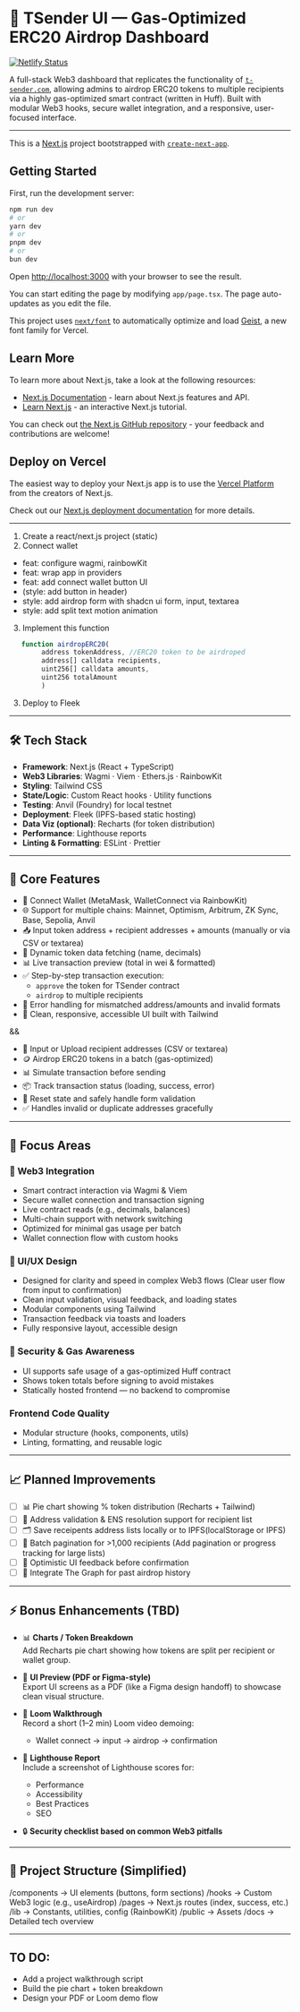 # 🚀 TSender UI — Gas-Optimized ERC20 Airdrop Dashboard

[![Netlify Status](https://api.netlify.com/api/v1/badges/e057407b-7c49-45fe-9c0e-cd9eba70924d/deploy-status)](https://app.netlify.com/projects/token-airdrop-sender-202506/deploys)

A full-stack Web3 dashboard that replicates the functionality of [`t-sender.com`](https://t-sender.com), allowing admins to airdrop ERC20 tokens to multiple recipients via a highly gas-optimized smart contract (written in Huff). Built with modular Web3 hooks, secure wallet integration, and a responsive, user-focused interface.

---

This is a [Next.js](https://nextjs.org) project bootstrapped with [`create-next-app`](https://nextjs.org/docs/app/api-reference/cli/create-next-app).

## Getting Started

First, run the development server:

```bash
npm run dev
# or
yarn dev
# or
pnpm dev
# or
bun dev
```

Open [http://localhost:3000](http://localhost:3000) with your browser to see the result.

You can start editing the page by modifying `app/page.tsx`. The page auto-updates as you edit the file.

This project uses [`next/font`](https://nextjs.org/docs/app/building-your-application/optimizing/fonts) to automatically optimize and load [Geist](https://vercel.com/font), a new font family for Vercel.

## Learn More

To learn more about Next.js, take a look at the following resources:

- [Next.js Documentation](https://nextjs.org/docs) - learn about Next.js features and API.
- [Learn Next.js](https://nextjs.org/learn) - an interactive Next.js tutorial.

You can check out [the Next.js GitHub repository](https://github.com/vercel/next.js) - your feedback and contributions are welcome!

## Deploy on Vercel

The easiest way to deploy your Next.js app is to use the [Vercel Platform](https://vercel.com/new?utm_medium=default-template&filter=next.js&utm_source=create-next-app&utm_campaign=create-next-app-readme) from the creators of Next.js.

Check out our [Next.js deployment documentation](https://nextjs.org/docs/app/building-your-application/deploying) for more details.

---

1. Create a react/next.js project (static)
2. Connect wallet

- feat: configure wagmi, rainbowKit
- feat: wrap app in providers
- feat: add connect wallet button UI
- (style: add button in header)
- style: add airdrop form with shadcn ui form, input, textarea
- style: add split text motion animation

3. Implement this function

```javascript
   function airdropERC20(
        address tokenAddress, //ERC20 token to be airdroped
        address[] calldata recipients,
        uint256[] calldata amounts,
        uint256 totalAmount
        )
```

3. Deploy to Fleek

---

## 🛠 Tech Stack

- **Framework**: Next.js (React + TypeScript)
- **Web3 Libraries**: Wagmi · Viem · Ethers.js · RainbowKit
- **Styling**: Tailwind CSS
- **State/Logic**: Custom React hooks · Utility functions
- **Testing**: Anvil (Foundry) for local testnet
- **Deployment**: Fleek (IPFS-based static hosting)
- **Data Viz (optional)**: Recharts (for token distribution)
- **Performance**: Lighthouse reports
- **Linting & Formatting**: ESLint · Prettier

---

## 🔑 Core Features

- 🔐 Connect Wallet (MetaMask, WalletConnect via RainbowKit)
- 🌐 Support for multiple chains: Mainnet, Optimism, Arbitrum, ZK Sync, Base, Sepolia, Anvil
- 📥 Input token address + recipient addresses + amounts (manually or via CSV or textarea)
- 🔎 Dynamic token data fetching (name, decimals)
- 📊 Live transaction preview (total in wei & formatted)
- ✅ Step-by-step transaction execution:
  - `approve` the token for TSender contract
  - `airdrop` to multiple recipients
- 🚨 Error handling for mismatched address/amounts and invalid formats
- 🧹 Clean, responsive, accessible UI built with Tailwind

&&

- 🧾 Input or Upload recipient addresses (CSV or textarea)
- 🪙 Airdrop ERC20 tokens in a batch (gas-optimized)
- 📊 Simulate transaction before sending
- 📦 Track transaction status (loading, success, error)
- 🔁 Reset state and safely handle form validation
- ✅ Handles invalid or duplicate addresses gracefully

---

## 🎯 Focus Areas

### 🧠 Web3 Integration

- Smart contract interaction via Wagmi & Viem
- Secure wallet connection and transaction signing
- Live contract reads (e.g., decimals, balances)
- Multi-chain support with network switching
- Optimized for minimal gas usage per batch
- Wallet connection flow with custom hooks

### 🎨 UI/UX Design

- Designed for clarity and speed in complex Web3 flows (Clear user flow from input to confirmation)
- Clean input validation, visual feedback, and loading states
- Modular components using Tailwind
- Transaction feedback via toasts and loaders
- Fully responsive layout, accessible design

### 🔐 Security & Gas Awareness

- UI supports safe usage of a gas-optimized Huff contract
- Shows token totals before signing to avoid mistakes
- Statically hosted frontend — no backend to compromise

### Frontend Code Quality

- Modular structure (hooks, components, utils)
- Linting, formatting, and reusable logic

---

## 📈 Planned Improvements

- [ ] 📊 Pie chart showing % token distribution (Recharts + Tailwind)
- [ ] 🧠 Address validation & ENS resolution support for recipient list
- [ ] 🗂 Save receipents address lists locally or to IPFS(localStorage or IPFS)
- [ ] 🔁 Batch pagination for >1,000 recipients (Add pagination or progress tracking for large lists)
- [ ] 🔎 Optimistic UI feedback before confirmation
- [ ] 🧠 Integrate The Graph for past airdrop history

---

## ⚡ Bonus Enhancements (TBD)

- 📊 **Charts / Token Breakdown**  
  Add Recharts pie chart showing how tokens are split per recipient or wallet group.

- 🎨 **UI Preview (PDF or Figma-style)**  
  Export UI screens as a PDF (like a Figma design handoff) to showcase clean visual structure.

- 🎥 **Loom Walkthrough**  
  Record a short (1–2 min) Loom video demoing:
  - Wallet connect → input → airdrop → confirmation

- 🚦 **Lighthouse Report**  
  Include a screenshot of Lighthouse scores for:
  - Performance
  - Accessibility
  - Best Practices
  - SEO

- 🔒 **Security checklist based on common Web3 pitfalls**

---

## 📂 Project Structure (Simplified)

/components → UI elements (buttons, form sections)
/hooks → Custom Web3 logic (e.g., useAirdrop)
/pages → Next.js routes (index, success, etc.)
/lib → Constants, utilities, config (RainbowKit)
/public → Assets
/docs → Detailed tech overview

---

## TO DO:

- Add a project walkthrough script
- Build the pie chart + token breakdown
- Design your PDF or Loom demo flow
